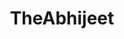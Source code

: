 ---
title: TheAbhijeet
github: https://github.com/TheAbhijeet
mode: dark
transition: 1.3s
score: 38.7
archetype:
- Badges | Tags | Icons
- Github Actions
---